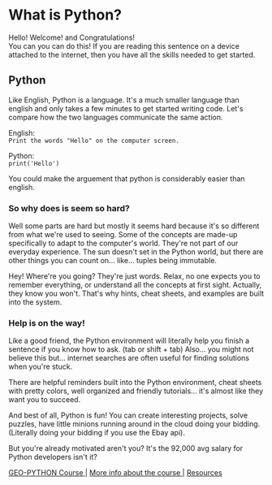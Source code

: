 # What is Python?

Hello! Welcome! and Congratulations!  
You can you can do this! If you are reading this sentence on a device attached to the internet, then you have all the skills needed to get started. 

Python
------  
Like English, Python is a language. It's a much smaller language than english and only takes a few minutes to get started writing code. Let's compare how the two languages communicate the same action.  

English:   
```Print the words "Hello" on the computer screen.``` 
  
Python:  
```print('Hello')```

You could make the arguement that python is considerably easier than english.

### So why does is seem so hard? 
Well some parts are hard but mostly it seems hard because it's so different from what we're used to seeing. Some of the concepts are made-up specifically to adapt to the computer's world. They're not part of our everyday experience. The sun doesn't set in the Python world, but there are other things you can count on... like... tuples being immutable.  

Hey! Where're you going? They're just words. Relax, no one expects you to remember everything, or understand all the concepts at first sight. Actually, they know you won't. That's why hints, cheat sheets, and examples are built into the system.

### Help is on the way!
Like a good friend, the Python environment  will literally help you finish a sentence if you know how to ask. (tab or shift + tab) Also... you might not believe this but... internet searches are often useful for finding solutions when you're stuck.

There are helpful reminders built into the Python environment, cheat sheets with pretty colors, well organized and friendly tutorials... it's almost like they want you to succeed. 

And best of all, Python is fun! You can create interesting projects, solve puzzles, have little minions running around in the cloud doing your bidding. (Literally doing your bidding if you use the Ebay api).

But you're already motivated aren't you? It's the 92,000 avg salary for Python developers isn't it?


[  GEO-PYTHON Course  ](https://geo-python-site.readthedocs.io/en/latest/)  |  [  More info about the course  ](read_more.md) | [  Resources  ](learn_more.md) 
